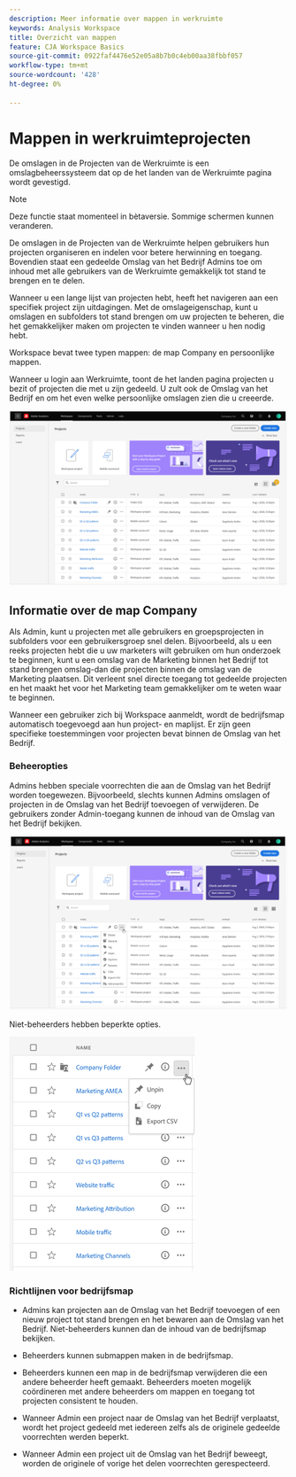 ```yaml
---
description: Meer informatie over mappen in werkruimte
keywords: Analysis Workspace
title: Overzicht van mappen
feature: CJA Workspace Basics
source-git-commit: 0922faf4476e52e05a8b7b0c4eb00aa38fbbf057
workflow-type: tm+mt
source-wordcount: '428'
ht-degree: 0%

---
```



# Mappen in werkruimteprojecten

De omslagen in de Projecten van de Werkruimte is een omslagbeheerssysteem dat op de het landen van de Werkruimte pagina wordt gevestigd.

>[!NOTE]
>
>Deze functie staat momenteel in bètaversie. Sommige schermen kunnen veranderen.

De omslagen in de Projecten van de Werkruimte helpen gebruikers hun projecten organiseren en indelen voor betere herwinning en toegang. Bovendien staat een gedeelde Omslag van het Bedrijf Admins toe om inhoud met alle gebruikers van de Werkruimte gemakkelijk tot stand te brengen en te delen. 

Wanneer u een lange lijst van projecten hebt, heeft het navigeren aan een specifiek project zijn uitdagingen. Met de omslageigenschap, kunt u omslagen en subfolders tot stand brengen om uw projecten te beheren, die het gemakkelijker maken om projecten te vinden wanneer u hen nodig hebt. 

Workspace bevat twee typen mappen: de map Company en persoonlijke mappen.

Wanneer u login aan Werkruimte, toont de het landen pagina projecten u bezit of projecten die met u zijn gedeeld. U zult ook de Omslag van het Bedrijf en om het even welke persoonlijke omslagen zien die u creeerde.

![](/help/analysis-workspace/build-workspace-project/assets/landing-page.png)

## Informatie over de map Company

Als Admin, kunt u projecten met alle gebruikers en groepsprojecten in subfolders voor een gebruikersgroep snel delen. Bijvoorbeeld, als u een reeks projecten hebt die u uw marketers wilt gebruiken om hun onderzoek te beginnen, kunt u een omslag van de Marketing binnen het Bedrijf tot stand brengen omslag-dan die projecten binnen de omslag van de Marketing plaatsen. Dit verleent snel directe toegang tot gedeelde projecten en het maakt het voor het Marketing team gemakkelijker om te weten waar te beginnen.

Wanneer een gebruiker zich bij Workspace aanmeldt, wordt de bedrijfsmap automatisch toegevoegd aan hun project- en maplijst. Er zijn geen specifieke toestemmingen voor projecten bevat binnen de Omslag van het Bedrijf.

### Beheeropties

Admins hebben speciale voorrechten die aan de Omslag van het Bedrijf worden toegewezen. Bijvoorbeeld, slechts kunnen Admins omslagen of projecten in de Omslag van het Bedrijf toevoegen of verwijderen. De gebruikers zonder Admin-toegang kunnen de inhoud van de Omslag van het Bedrijf bekijken.

![](/help/analysis-workspace/build-workspace-project/assets/admin-access-co-folder.png)

Niet-beheerders hebben beperkte opties.

![](/help/analysis-workspace/build-workspace-project/assets/non-admin-options.png)

### Richtlijnen voor bedrijfsmap

- Admins kan projecten aan de Omslag van het Bedrijf toevoegen of een nieuw project tot stand brengen en het bewaren aan de Omslag van het Bedrijf. Niet-beheerders kunnen dan de inhoud van de bedrijfsmap bekijken.

- Beheerders kunnen submappen maken in de bedrijfsmap.

- Beheerders kunnen een map in de bedrijfsmap verwijderen die een andere beheerder heeft gemaakt. Beheerders moeten mogelijk coördineren met andere beheerders om mappen en toegang tot projecten consistent te houden.

- Wanneer Admin een project naar de Omslag van het Bedrijf verplaatst, wordt het project gedeeld met iedereen zelfs als de originele gedeelde voorrechten werden beperkt.

- Wanneer Admin een project uit de Omslag van het Bedrijf beweegt, worden de originele of vorige het delen voorrechten gerespecteerd.

